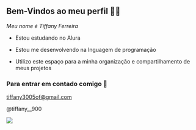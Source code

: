 ## Bem-Vindos ao meu perfil 💜🌙

_Meu nome é Tiffany Ferreira_

- Estou estudando no Alura

- Estou me desenvolvendo na lnguagem de programação

- Utilizo este espaço para a minha organização e compartilhamento de meus projetos

### Para entrar em contado comigo 📧

tiffany3005of@gmail.com

@tiffany__900


![](https://tenor.com/pt-BR/view/sanrio-sanrio-gothic-sanrio-gothic-banner-gothic-banner-pink-and-black-banner-gif-25833073)
